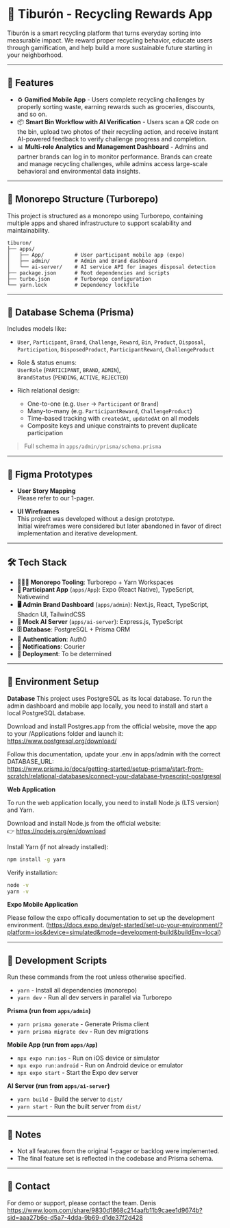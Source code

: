 # 🦈 Tiburón - Recycling Rewards App

Tiburón is a smart recycling platform that turns everyday sorting into measurable impact.
We reward proper recycling behavior, educate users through gamification, and help build a more sustainable future starting in your neighborhood.

---

## 🚀 Features

- ♻️ **Gamified Mobile App** - Users complete recycling challenges by properly sorting waste, earning rewards such as groceries, discounts, and so on.
- 📦 **Smart Bin Workflow with AI Verification** - Users scan a QR code on the bin, upload two photos of their recycling action, and receive instant AI-powered feedback to verify challenge progress and completion.
- 📊 **Multi-role Analytics and Management Dashboard** - Admins and partner brands can log in to monitor performance. Brands can create and manage recycling challenges, while admins access large-scale behavioral and environmental data insights.

---

## 🧩 Monorepo Structure (Turborepo)

This project is structured as a monorepo using Turborepo, containing multiple apps and shared infrastructure to support scalability and maintainability.

```
tiburon/
├── apps/
│   ├── App/          # User participant mobile app (expo)
│   ├── admin/        # Admin and Brand dashboard
│   └── ai-server/    # AI service API for images disposal detection
├── package.json      # Root dependencies and scripts
├── turbo.json        # Turborepo configuration
└── yarn.lock         # Dependency lockfile
```

---

## 🧠 Database Schema (Prisma)

Includes models like:

- `User`, `Participant`, `Brand`, `Challenge`, `Reward`, `Bin`, `Product`, `Disposal`, `Participation`, `DisposedProduct`, `ParticipantReward`, `ChallengeProduct`

- Role & status enums:  
  `UserRole` (`PARTICIPANT`, `BRAND`, `ADMIN`),  
  `BrandStatus` (`PENDING`, `ACTIVE`, `REJECTED`)

- Rich relational design:
  - One-to-one (e.g. `User` → `Participant` or `Brand`)
  - Many-to-many (e.g. `ParticipantReward`, `ChallengeProduct`)
  - Time-based tracking with `createdAt`, `updatedAt` on all models
  - Composite keys and unique constraints to prevent duplicate participation

> Full schema in `apps/admin/prisma/schema.prisma`

---

## 📱 Figma Prototypes

- **User Story Mapping**  
   Please refer to our 1-pager.

- **UI Wireframes**  
   This project was developed without a design prototype.  
   Initial wireframes were considered but later abandoned in favor of direct implementation and iterative development.

---

## 🛠 Tech Stack

- **🧑‍🤝‍🧑 Monorepo Tooling**: Turborepo + Yarn Workspaces
- **📱 Participant App** (`apps/App`): Expo (React Native), TypeScript, Nativewind
- **🖥️ Admin Brand Dashboard** (`apps/admin`): Next.js, React, TypeScript, Shadcn UI, TailwindCSS
- **🧠 Mock AI Server** (`apps/ai-server`): Express.js, TypeScript
- **🗄️ Database**: PostgreSQL + Prisma ORM
- **🔐 Authentication**: Auth0
- **📧 Notifications**: Courier
- **🚀 Deployment**: To be determined

---

## 📝 Environment Setup

**Database**
This project uses PostgreSQL as its local database. To run the admin dashboard and mobile app locally, you need to install and start a local PostgreSQL database.

Download and install Postgres.app from the official website, move the app to your /Applications folder and launch it:\
https://www.postgresql.org/download/

Follow this documentation, update your .env in apps/admin with the correct DATABASE_URL:\
https://www.prisma.io/docs/getting-started/setup-prisma/start-from-scratch/relational-databases/connect-your-database-typescript-postgresql

**Web Application**

To run the web application locally, you need to install Node.js (LTS version) and Yarn.

Download and install Node.js from the official website:  
 👉 https://nodejs.org/en/download

Install Yarn (if not already installed):

```bash
npm install -g yarn
```

Verify installation:

```bash
node -v
yarn -v
```

**Expo Mobile Application**

Please follow the expo offically documentation to set up the development environment. (https://docs.expo.dev/get-started/set-up-your-environment/?platform=ios&device=simulated&mode=development-build&buildEnv=local)

---

## 📝 Development Scripts

Run these commands from the root unless otherwise specified.

- `yarn` - Install all dependencies (monorepo)
- `yarn dev` - Run all dev servers in parallel via Turborepo

**Prisma (run from `apps/admin`)**

- `yarn prisma generate` - Generate Prisma client
- `yarn prisma migrate dev` - Run dev migrations

**Mobile App (run from `apps/App`)**

- `npx expo run:ios` - Run on iOS device or simulator
- `npx expo run:android` - Run on Android device or emulator
- `npx expo start` - Start the Expo dev server

**AI Server (run from `apps/ai-server`)**

- `yarn build` - Build the server to `dist/`
- `yarn start` - Run the built server from `dist/`

---

## 📌 Notes

- Not all features from the original 1-pager or backlog were implemented.
- The final feature set is reflected in the codebase and Prisma schema.

---

## 📧 Contact

For demo or support, please contact the team.
Denis
https://www.loom.com/share/9830d1868c214aafb11b9caee1d9674b?sid=aaa27b6e-d5a7-4dda-9b69-d1de37f2d428
